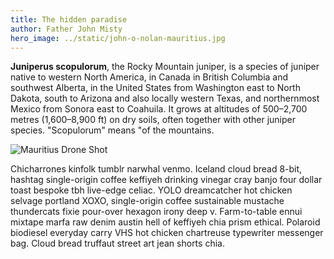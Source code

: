 ```yaml
---
title: The hidden paradise
author: Father John Misty
hero_image: ../static/john-o-nolan-mauritius.jpg
---
```


**Juniperus scopulorum**, the Rocky Mountain juniper, is a species of juniper native to western North America, in Canada in British Columbia and southwest Alberta, in the United States from Washington east to North Dakota, south to Arizona and also locally western Texas, and northernmost Mexico from Sonora east to Coahuila. It grows at altitudes of 500–2,700 metres (1,600–8,900 ft) on dry soils, often together with other juniper species. "Scopulorum" means "of the mountains.

![Mauritius Drone Shot](../static/julia-joppien.jpg)

Chicharrones kinfolk tumblr narwhal venmo. Iceland cloud bread 8-bit, hashtag single-origin coffee keffiyeh drinking vinegar cray banjo four dollar toast bespoke tbh live-edge celiac. YOLO dreamcatcher hot chicken selvage portland XOXO, single-origin coffee sustainable mustache thundercats fixie pour-over hexagon irony deep v. Farm-to-table ennui mixtape marfa raw denim austin hell of keffiyeh chia prism ethical. Polaroid biodiesel everyday carry VHS hot chicken chartreuse typewriter messenger bag. Cloud bread truffaut street art jean shorts chia.
